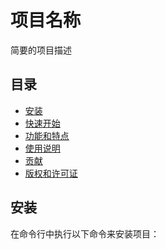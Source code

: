 # 项目名称

简要的项目描述

## 目录

- [安装](#安装)
- [快速开始](#快速开始)
- [功能和特点](#功能和特点)
- [使用说明](#使用说明)
- [贡献](#贡献)
- [版权和许可证](#版权和许可证)

## 安装

在命令行中执行以下命令来安装项目：

